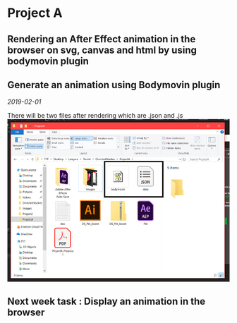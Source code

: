 # Project A 
## Rendering an After Effect animation in the browser on svg, canvas and html by using bodymovin plugin
## Generate an animation using Bodymovin plugin
*2019-02-01*

There will be two files after rendering which are .json and .js
![BodymovinRender](/images/W4-bodymovin10.jpg)

## Next week task : Display an animation in the browser
